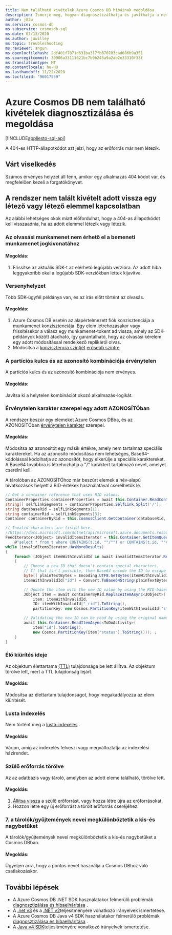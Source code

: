 ```yaml
---
title: Nem található kivételek Azure Cosmos DB hibáinak megoldása
description: Ismerje meg, hogyan diagnosztizálhatja és javíthatja a nem található kivételeket.
author: j82w
ms.service: cosmos-db
ms.subservice: cosmosdb-sql
ms.date: 07/13/2020
ms.author: jawilley
ms.topic: troubleshooting
ms.reviewer: sngun
ms.openlocfilehash: 2df401f7871d631ba317fb670783cad086b9a351
ms.sourcegitcommit: 30906a33111621bc7b9b245a9a2ab2e33310f33f
ms.translationtype: MT
ms.contentlocale: hu-HU
ms.lasthandoff: 11/22/2020
ms.locfileid: "96017559"
---
```

# <a name="diagnose-and-troubleshoot-azure-cosmos-db-not-found-exceptions"></a>Azure Cosmos DB nem található kivételek diagnosztizálása és megoldása
[!INCLUDE[appliesto-sql-api](includes/appliesto-sql-api.md)]

A 404-es HTTP-állapotkódot azt jelzi, hogy az erőforrás már nem létezik.

## <a name="expected-behavior"></a>Várt viselkedés
Számos érvényes helyzet áll fenn, amikor egy alkalmazás 404 kódot vár, és megfelelően kezeli a forgatókönyvet.

## <a name="a-not-found-exception-was-returned-for-an-item-that-should-exist-or-does-exist"></a>A rendszer nem talált kivételt adott vissza egy létező vagy létező elemmel kapcsolatban
Az alábbi lehetséges okok miatt előfordulhat, hogy a 404-as állapotkódot kell visszaadnia, ha az adott elemmel létezik vagy létezik.

### <a name="the-read-session-is-not-available-for-the-input-session-token"></a>Az olvasási munkamenet nem érhető el a bemeneti munkamenet jogkivonatához

#### <a name="solution"></a>Megoldás:
1. Frissítse az aktuális SDK-t az elérhető legújabb verzióra. Az adott hiba leggyakoribb okai a legújabb SDK-verziókban lettek kijavítva.

### <a name="race-condition"></a>Versenyhelyzet
Több SDK-ügyfél példánya van, és az írás előtt történt az olvasás.

#### <a name="solution"></a>Megoldás:
1. Azure Cosmos DB esetén az alapértelmezett fiók konzisztenciája a munkamenet konzisztenciája. Egy elem létrehozásakor vagy frissítésekor a válasz egy munkamenet-tokent ad vissza, amely az SDK-példányok között átadható, így garantálható, hogy az olvasási kérelem egy adott módosítással rendelkező replikáról olvas.
1. Módosítsa a [konzisztencia szintjét](./consistency-levels.md) [erősebb szintre](./consistency-levels.md).

### <a name="invalid-partition-key-and-id-combination"></a>A partíciós kulcs és az azonosító kombinációja érvénytelen
A partíciós kulcs és az azonosító kombinációja nem érvényes.

#### <a name="solution"></a>Megoldás:
Javítsa ki a helytelen kombinációt okozó alkalmazás-logikát. 

### <a name="invalid-character-in-an-item-id"></a>Érvénytelen karakter szerepel egy adott AZONOSÍTÓban
A rendszer beszúr egy elemeket Azure Cosmos DBba, és az AZONOSÍTÓban [érvénytelen karakter](/dotnet/api/microsoft.azure.documents.resource.id?preserve-view=true&view=azure-dotnet#remarks) szerepel.

#### <a name="solution"></a>Megoldás:
Módosítsa az azonosítót egy másik értékre, amely nem tartalmaz speciális karaktereket. Ha az azonosító módosítása nem lehetséges, Base64-kódolással kódolhatja az azonosítót, hogy elkerülje a speciális karaktereket. A Base64 továbbra is létrehozhatja a "/" karaktert tartalmazó nevet, amelyet cserélni kell.

A tárolóban az AZONOSÍTÓhoz már beszúrt elemek a név-alapú hivatkozások helyett a RID-értékek használatával cserélhetők le.
```c#
// Get a container reference that uses RID values.
ContainerProperties containerProperties = await this.Container.ReadContainerAsync();
string[] selfLinkSegments = containerProperties.SelfLink.Split('/');
string databaseRid = selfLinkSegments[1];
string containerRid = selfLinkSegments[3];
Container containerByRid = this.cosmosClient.GetContainer(databaseRid, containerRid);

// Invalid characters are listed here.
//https://docs.microsoft.com/dotnet/api/microsoft.azure.documents.resource.id?view=azure-dotnet&preserve-view=true#remarks
FeedIterator<JObject> invalidItemsIterator = this.Container.GetItemQueryIterator<JObject>(
    @"select * from t where CONTAINS(t.id, ""/"") or CONTAINS(t.id, ""#"") or CONTAINS(t.id, ""?"") or CONTAINS(t.id, ""\\"") ");
while (invalidItemsIterator.HasMoreResults)
{
    foreach (JObject itemWithInvalidId in await invalidItemsIterator.ReadNextAsync())
    {
        // Choose a new ID that doesn't contain special characters.
        // If that isn't possible, then Base64 encode the ID to escape the special characters.
        byte[] plainTextBytes = Encoding.UTF8.GetBytes(itemWithInvalidId["id"].ToString());
        itemWithInvalidId["id"] = Convert.ToBase64String(plainTextBytes).Replace('/', '!');

        // Update the item with the new ID value by using the RID-based container reference.
        JObject item = await containerByRid.ReplaceItemAsync<JObject>(
            item: itemWithInvalidId,
            ID: itemWithInvalidId["_rid"].ToString(),
            partitionKey: new Cosmos.PartitionKey(itemWithInvalidId["status"].ToString()));

        // Validating the new ID can be read by using the original name-based container reference.
        await this.Container.ReadItemAsync<ToDoActivity>(
            item["id"].ToString(),
            new Cosmos.PartitionKey(item["status"].ToString())); ;
    }
}
```

### <a name="time-to-live-purge"></a>Élő kiürítés ideje
Az objektum élettartama [(TTL)](./time-to-live.md) tulajdonsága be lett állítva. Az objektum törölve lett, mert a TTL tulajdonság lejárt.

#### <a name="solution"></a>Megoldás:
Módosítsa az élettartam tulajdonságot, hogy megakadályozza az elem kiürítését.

### <a name="lazy-indexing"></a>Lusta indexelés
Nem történt meg a [lusta indexelés](index-policy.md#indexing-mode) .

#### <a name="solution"></a>Megoldás:
Várjon, amíg az indexelés felveszi vagy megváltoztatja az indexelési házirendet.

### <a name="parent-resource-deleted"></a>Szülő erőforrás törölve
Az az adatbázis vagy tároló, amelyben az adott eleme található, törölve lett.

#### <a name="solution"></a>Megoldás:
1. [Állítsa vissza](./online-backup-and-restore.md#request-data-restore-from-a-backup) a szülő erőforrást, vagy hozza létre újra az erőforrásokat.
1. Hozzon létre egy új erőforrást a törölt erőforrás cseréjéhez.

### <a name="7-containercollection-names-are-case-sensitive"></a>7. a tárolók/gyűjtemények nevei megkülönböztetik a kis-és nagybetűket
A tárolók/gyűjtemények nevei megkülönböztetik a kis-és nagybetűket a Cosmos DBban.

#### <a name="solution"></a>Megoldás:
Ügyeljen arra, hogy a pontos nevet használja a Cosmos DBhoz való csatlakozáskor.

## <a name="next-steps"></a>További lépések
* A Azure Cosmos DB .NET SDK használatakor felmerülő problémák [diagnosztizálása és hibaelhárítása](troubleshoot-dot-net-sdk.md) .
* A [.net v3](performance-tips-dotnet-sdk-v3-sql.md) és a [.NET v2](performance-tips.md)teljesítményére vonatkozó irányelvek ismertetése.
* A Azure Cosmos DB Java v4 SDK használatakor felmerülő problémák [diagnosztizálása és hibaelhárítása](troubleshoot-java-sdk-v4-sql.md) .
* A [Java v4 SDK](performance-tips-java-sdk-v4-sql.md)teljesítményére vonatkozó irányelvek ismertetése.
